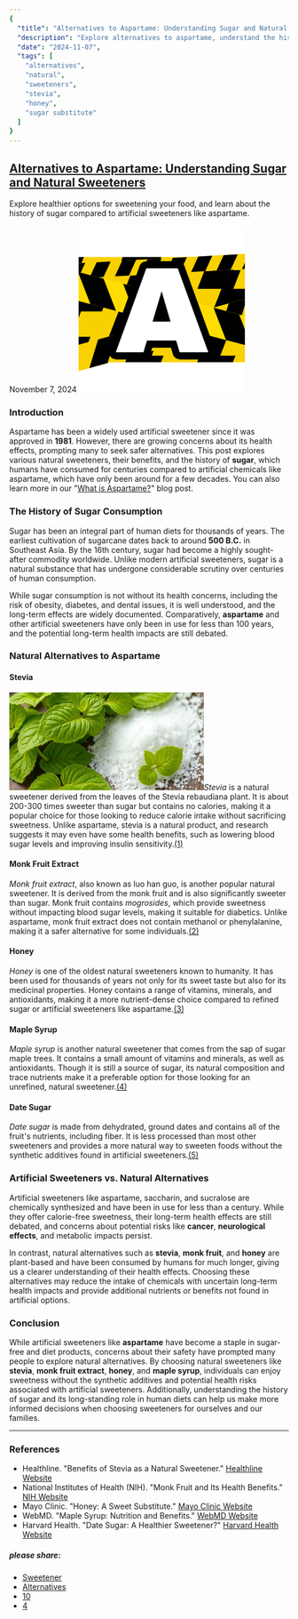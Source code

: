 ```yaml
---
{
  "title": "Alternatives to Aspartame: Understanding Sugar and Natural Sweeteners",
  "description": "Explore alternatives to aspartame, understand the history of sugar, and discover healthier choices for your diet.",
  "date": "2024-11-07",
  "tags": [
    "alternatives",
    "natural",
    "sweeteners",
    "stevia",
    "honey",
    "sugar substitute"
  ]
}
---
```


## [Alternatives to Aspartame: Understanding Sugar and Natural Sweeteners](#)

Explore healthier options for sweetening your food, and learn about the history of sugar compared to artificial sweeteners like aspartame.

November 7, 2024
[![Aspartame Awareness logo](/images/logos/logo-A2.png)](#)

### Introduction

Aspartame has been a widely used artificial sweetener since it was approved in **1981**. However, there are growing concerns about its health effects, prompting many to seek safer alternatives. This post explores various natural sweeteners, their benefits, and the history of **sugar**, which humans have consumed for centuries compared to artificial chemicals like aspartame, which have only been around for a few decades. You can also learn more in our "[What is Aspartame?](/blog/aspartame)" blog post.

### The History of Sugar Consumption

Sugar has been an integral part of human diets for thousands of years. The earliest cultivation of sugarcane dates back to around **500 B.C.** in Southeast Asia. By the 16th century, sugar had become a highly sought-after commodity worldwide. Unlike modern artificial sweeteners, sugar is a natural substance that has undergone considerable scrutiny over centuries of human consumption.

While sugar consumption is not without its health concerns, including the risk of obesity, diabetes, and dental issues, it is well understood, and the long-term effects are widely documented. Comparatively, **aspartame** and other artificial sweeteners have only been in use for less than 100 years, and the potential long-term health impacts are still debated.

### Natural Alternatives to Aspartame

#### Stevia

![Stevia plant](/images/blog/md/stevia-md.jpg)*Stevia* is a natural sweetener derived from the leaves of the Stevia rebaudiana plant. It is about 200-300 times sweeter than sugar but contains no calories, making it a popular choice for those looking to reduce calorie intake without sacrificing sweetness. Unlike aspartame, stevia is a natural product, and research suggests it may even have some health benefits, such as lowering blood sugar levels and improving insulin sensitivity.[(1)](#ref "Healthline (2024)")

#### Monk Fruit Extract

*Monk fruit extract*, also known as luo han guo, is another popular natural sweetener. It is derived from the monk fruit and is also significantly sweeter than sugar. Monk fruit contains *mogrosides*, which provide sweetness without impacting blood sugar levels, making it suitable for diabetics. Unlike aspartame, monk fruit extract does not contain methanol or phenylalanine, making it a safer alternative for some individuals.[(2)](#ref "NIH (2024)")

#### Honey

*Honey* is one of the oldest natural sweeteners known to humanity. It has been used for thousands of years not only for its sweet taste but also for its medicinal properties. Honey contains a range of vitamins, minerals, and antioxidants, making it a more nutrient-dense choice compared to refined sugar or artificial sweeteners like aspartame.[(3)](#ref "Mayo Clinic (2024)")

#### Maple Syrup

*Maple syrup* is another natural sweetener that comes from the sap of sugar maple trees. It contains a small amount of vitamins and minerals, as well as antioxidants. Though it is still a source of sugar, its natural composition and trace nutrients make it a preferable option for those looking for an unrefined, natural sweetener.[(4)](#ref "WebMD (2024)")

#### Date Sugar

*Date sugar* is made from dehydrated, ground dates and contains all of the fruit's nutrients, including fiber. It is less processed than most other sweeteners and provides a more natural way to sweeten foods without the synthetic additives found in artificial sweeteners.[(5)](#ref "Harvard Health (2024)")

### Artificial Sweeteners vs. Natural Alternatives

Artificial sweeteners like aspartame, saccharin, and sucralose are chemically synthesized and have been in use for less than a century. While they offer calorie-free sweetness, their long-term health effects are still debated, and concerns about potential risks like **cancer**, **neurological effects**, and metabolic impacts persist.

In contrast, natural alternatives such as **stevia**, **monk fruit**, and **honey** are plant-based and have been consumed by humans for much longer, giving us a clearer understanding of their health effects. Choosing these alternatives may reduce the intake of chemicals with uncertain long-term health impacts and provide additional nutrients or benefits not found in artificial options.

### Conclusion

While artificial sweeteners like **aspartame** have become a staple in sugar-free and diet products, concerns about their safety have prompted many people to explore natural alternatives. By choosing natural sweeteners like **stevia**, **monk fruit extract**, **honey**, and **maple syrup**, individuals can enjoy sweetness without the synthetic additives and potential health risks associated with artificial sweeteners. Additionally, understanding the history of sugar and its long-standing role in human diets can help us make more informed decisions when choosing sweeteners for ourselves and our families.

---

### References

* Healthline. "Benefits of Stevia as a Natural Sweetener." [Healthline Website](https://www.healthline.com)
* National Institutes of Health (NIH). "Monk Fruit and Its Health Benefits." [NIH Website](https://www.nih.gov)
* Mayo Clinic. "Honey: A Sweet Substitute." [Mayo Clinic Website](https://www.mayoclinic.org)
* WebMD. "Maple Syrup: Nutrition and Benefits." [WebMD Website](https://www.webmd.com)
* Harvard Health. "Date Sugar: A Healthier Sweetener?" [Harvard Health Website](https://www.health.harvard.edu)

  

##### please share:

* [Sweetener](#)
* [Alternatives](#)
* [10](#)
* [4](#)
